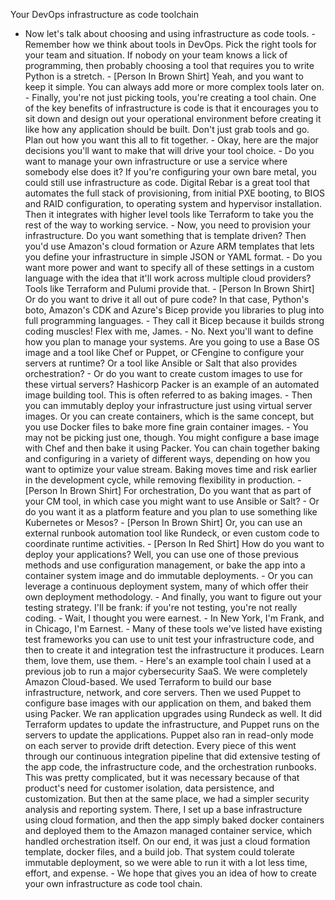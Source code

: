 Your DevOps infrastructure as code toolchain
- Now let's talk about choosing and using infrastructure as code tools. - Remember how we think about tools in DevOps. Pick the right tools for your team and situation. If nobody on your team knows a lick of programming, then probably choosing a tool that requires you to write Python is a stretch. - [Person In Brown Shirt] Yeah, and you want to keep it simple. You can always add more or more complex tools later on. - Finally, you're not just picking tools, you're creating a tool chain. One of the key benefits of infrastructure is code is that it encourages you to sit down and design out your operational environment before creating it like how any application should be built. Don't just grab tools and go. Plan out how you want this all to fit together. - Okay, here are the major decisions you'll want to make that will drive your tool choice. - Do you want to manage your own infrastructure or use a service where somebody else does it? If you're configuring your own bare metal, you could still use infrastructure as code. Digital Rebar is a great tool that automates the full stack of provisioning, from initial PXE booting, to BIOS and RAID configuration, to operating system and hypervisor installation. Then it integrates with higher level tools like Terraform to take you the rest of the way to working service. - Now, you need to provision your infrastructure. Do you want something that is template driven? Then you'd use Amazon's cloud formation or Azure ARM templates that lets you define your infrastructure in simple JSON or YAML format. - Do you want more power and want to specify all of these settings in a custom language with the idea that it'll work across multiple cloud providers? Tools like Terraform and Pulumi provide that. - [Person In Brown Shirt] Or do you want to drive it all out of pure code? In that case, Python's boto, Amazon's CDK and Azure's Bicep provide you libraries to plug into full programming languages. - They call it Bicep because it builds strong coding muscles! Flex with me, James. - No. Next you'll want to define how you plan to manage your systems. Are you going to use a Base OS image and a tool like Chef or Puppet, or CFengine to configure your servers at runtime? Or a tool like Ansible or Salt that also provides orchestration? - Or do you want to create custom images to use for these virtual servers? Hashicorp Packer is an example of an automated image building tool. This is often referred to as baking images. - Then you can immutably deploy your infrastructure just using virtual server images. Or you can create containers, which is the same concept, but you use Docker files to bake more fine grain container images. - You may not be picking just one, though. You might configure a base image with Chef and then bake it using Packer. You can chain together baking and configuring in a variety of different ways, depending on how you want to optimize your value stream. Baking moves time and risk earlier in the development cycle, while removing flexibility in production. - [Person In Brown Shirt] For orchestration, Do you want that as part of your CM tool, in which case you might want to use Ansible or Salt? - Or do you want it as a platform feature and you plan to use something like Kubernetes or Mesos? - [Person In Brown Shirt] Or, you can use an external runbook automation tool like Rundeck, or even custom code to coordinate runtime activities. - [Person In Red Shirt] How do you want to deploy your applications? Well, you can use one of those previous methods and use configuration management, or bake the app into a container system image and do immutable deployments. - Or you can leverage a continuous deployment system, many of which offer their own deployment methodology. - And finally, you want to figure out your testing strategy. I'll be frank: if you're not testing, you're not really coding. - Wait, I thought you were earnest. - In New York, I'm Frank, and in Chicago, I'm Earnest. - Many of these tools we've listed have existing test frameworks you can use to unit test your infrastructure code, and then to create it and integration test the infrastructure it produces. Learn them, love them, use them. - Here's an example tool chain I used at a previous job to run a major cybersecurity SaaS. We were completely Amazon Cloud-based. We used Terraform to build our base infrastructure, network, and core servers. Then we used Puppet to configure base images with our application on them, and baked them using Packer. We ran application upgrades using Rundeck as well. It did Terraform updates to update the infrastructure, and Puppet runs on the servers to update the applications. Puppet also ran in read-only mode on each server to provide drift detection. Every piece of this went through our continuous integration pipeline that did extensive testing of the app code, the infrastructure code, and the orchestration runbooks. This was pretty complicated, but it was necessary because of that product's need for customer isolation, data persistence, and customization. But then at the same place, we had a simpler security analysis and reporting system. There, I set up a base infrastructure using cloud formation, and then the app simply baked docker containers and deployed them to the Amazon managed container service, which handled orchestration itself. On our end, it was just a cloud formation template, docker files, and a build job. That system could tolerate immutable deployment, so we were able to run it with a lot less time, effort, and expense. - We hope that gives you an idea of how to create your own infrastructure as code tool chain.